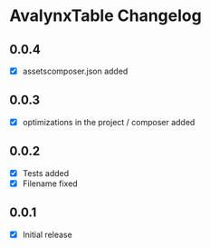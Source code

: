 # AvalynxTable Changelog

## 0.0.4
- [x] assetscomposer.json added

## 0.0.3
- [x] optimizations in the project / composer added

## 0.0.2
- [x] Tests added
- [x] Filename fixed

## 0.0.1
- [x] Initial release
